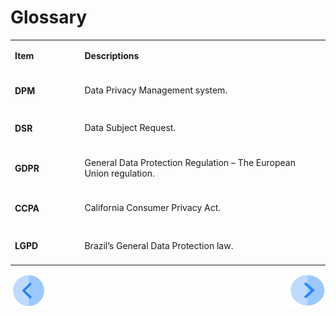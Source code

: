 # Glossary


<table width="641">
<tbody>
<tr>
<td width="125">
<p><strong>Item</strong></p>
</td>
<td width="516">
<p><strong>Descriptions</strong></p>
</td>
</tr>
<tr>
<td width="125">
  <h4><p><strong>DPM</strong></p></h4>
</td>
<td width="516">
<p>Data Privacy Management system.</p>
</td>
</tr>
<tr>
<td width="125">
  <h4><p><strong>DSR</strong></p></h4>
</td>
<td width="516">
<p>Data Subject Request.</p>
</td>
</tr>
<tr>
<td width="125">
  <h4><p><strong>GDPR</strong></p></h4>
</td>
<td width="516">
<p>General Data Protection Regulation – The European Union regulation.</p>
</td>
</tr>
<tr>
<td width="125">
  <h4><p><strong>CCPA</strong></p></h4>
</td>
<td width="516">
<p>California Consumer Privacy Act.</p>
</td>
</tr>
<tr>
<td width="125">
  <h4><p><strong>LGPD</strong></p></h4>
</td>
<td width="516">
<p>Brazil’s General Data Protection law.</p>
</td>
</tr>
</tbody>
</table> 

[![Previous](/articles/DPM/images/Previous.png)](/articles/DPM/01_DPM_Overview)[<img align="right" width="60" height="54" src="/articles/DPM/images/Next.png">](/articles/DPM/01_DPM_Overview/02_DPM_Overview.md)
